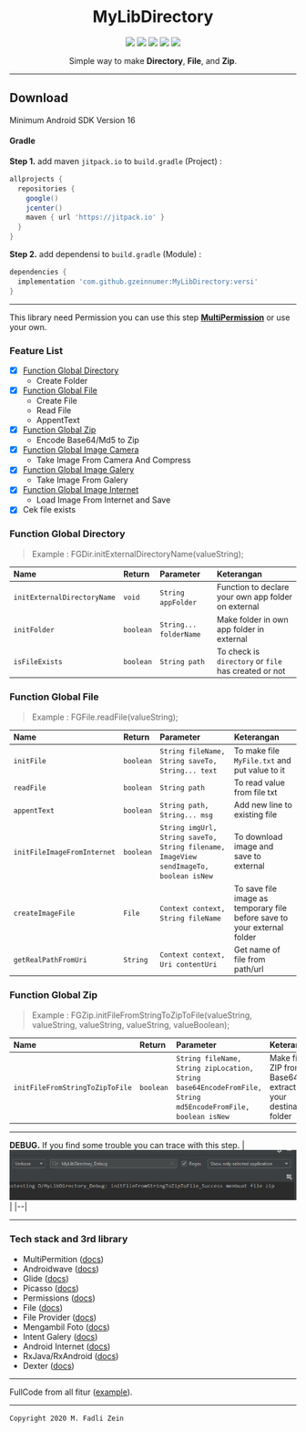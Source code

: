 <h1 align="center">
  MyLibDirectory
</h1>

<div align="center">
    <a><img src="https://img.shields.io/badge/Version-1.4.0-brightgreen.svg?style=flat"></a>
    <a><img src="https://img.shields.io/badge/ID-gzeinnumer-blue.svg?style=flat"></a>
    <a><img src="https://img.shields.io/badge/Java-Suport-green?logo=java&style=flat"></a>
    <a><img src="https://img.shields.io/badge/Koltin-Suport-green?logo=kotlin&style=flat"></a>
    <a href="https://github.com/gzeinnumer"><img src="https://img.shields.io/github/followers/gzeinnumer?label=follow&style=social"></a>
    <br>
    <p>Simple way to make <b>Directory</b>, <b>File</b>, and <b>Zip</b>.</p>
</div>

---

## Download

Minimum Android SDK Version 16

#### Gradle
**Step 1.** add maven `jitpack.io` to `build.gradle` (Project) :

```gradle
allprojects {
  repositories {
    google()
    jcenter()
    maven { url 'https://jitpack.io' }
  }
}
```

**Step 2.** add dependensi to `build.gradle` (Module) :

```gradle
dependencies {
  implementation 'com.github.gzeinnumer:MyLibDirectory:versi'
}
```

---

This library need Permission you can use this step [**MultiPermission**](https://github.com/gzeinnumer/MultiPermition) or use your own.

### Feature List
- [x] [Function Global Directory](https://github.com/gzeinnumer/MyLibDirectory/blob/dev-1/README_1.md)
  - Create Folder
- [x] [Function Global File](https://github.com/gzeinnumer/MyLibDirectory/blob/dev-1/README_2.md)
  - Create File
  - Read File
  - AppentText
- [x] [Function Global Zip](https://github.com/gzeinnumer/MyLibDirectory/blob/dev-1/README_3.md)
  - Encode Base64/Md5 to Zip
- [x] [Function Global Image Camera](https://github.com/gzeinnumer/MyLibDirectory/blob/dev-1/README_4.md)
  - Take Image From Camera And Compress
- [x] [Function Global Image Galery](https://github.com/gzeinnumer/MyLibDirectory/blob/dev-1/README_5.md)
  - Take Image From Galery
- [x] [Function Global Image Internet](https://github.com/gzeinnumer/MyLibDirectory/blob/dev-1/README_6.md)
  - Load Image From Internet and Save
- [x] Cek file exists

### Function Global Directory
> Example : FGDir.initExternalDirectoryName(valueString);

| Name                        | Return    | Parameter              | Keterangan                                           |
|:----------------------------|:----------|:-----------------------|:-----------------------------------------------------|
| `initExternalDirectoryName` | `void`    | `String appFolder`     | Function to declare your own app folder on external  |
| `initFolder`                | `boolean` | `String... folderName` | Make folder in own app folder in external            |
| `isFileExists`              | `boolean` | `String path`          | To check is `directory` or `file` has created or not |

### Function Global File
> Example : FGFile.readFile(valueString);

| Name                        | Return    | Parameter                                                                             | Keterangan                                                               |
|:----------------------------|:----------|:--------------------------------------------------------------------------------------|:-------------------------------------------------------------------------|
| `initFile`                  | `boolean` | `String fileName, String saveTo, String... text`                                      | To make file `MyFile.txt` and put value to it                            |
| `readFile`                  | `boolean` | `String path`                                                                         | To read value from file txt                                              |
| `appentText`                | `boolean` | `String path, String... msg`                                                          | Add new line to existing file                                            |
| `initFileImageFromInternet` | `boolean` | `String imgUrl, String saveTo, String filename, ImageView sendImageTo, boolean isNew` | To download image and save to external                                   |
| `createImageFile`           | `File`    | `Context context, String fileName`                                                    | To save file image as temporary file before save to your external folder |
| `getRealPathFromUri`        | `String`  | `Context context, Uri contentUri`                                                     | Get name of file from path/url                                           |

### Function Global Zip
> Example : FGZip.initFileFromStringToZipToFile(valueString, valueString, valueString, valueString, valueBoolean);

| Name                            | Return    | Parameter                                                                                                   | Keterangan                                                          |
|:--------------------------------|:----------|:------------------------------------------------------------------------------------------------------------|:--------------------------------------------------------------------|
| `initFileFromStringToZipToFile` | `boolean` | `String fileName, String zipLocation, String base64EncodeFromFile, String md5EncodeFromFile, boolean isNew` | Make file ZIP from Base64 and extract it to your destination folder |

---

**DEBUG.** If you find some trouble you can trace with this step.
|![](https://github.com/gzeinnumer/MyLibDirectory/blob/master/assets/debug.jpg)|
|--|

---

### Tech stack and 3rd library
- MultiPermition ([docs](https://github.com/gzeinnumer/MultiPermition))
- Androidwave ([docs](https://androidwave.com/))
- Glide ([docs](https://github.com/bumptech/glide))
- Picasso ([docs](https://github.com/square/picasso))
- Permissions ([docs](https://developer.android.com/guide/topics/permissions/overview))
- File ([docs](https://developer.android.com/reference/java/io/File))
- File Provider ([docs](https://developer.android.com/training/secure-file-sharing/setup-sharing?hl=id))
- Mengambil Foto ([docs](https://developer.android.com/training/camera/photobasics?hl=id))
- Intent Galery ([docs](https://developer.android.com/guide/components/intents-common?hl=id))
- Android Internet ([docs](https://developer.android.com/training/basics/network-ops/connecting))
- RxJava/RxAndroid ([docs](https://github.com/ReactiveX/RxJava))
- Dexter ([docs](https://github.com/Karumi/Dexter))

---

FullCode from all fitur ([example](https://github.com/gzeinnumer/MyLibDirectoryExample)).

---

```
Copyright 2020 M. Fadli Zein
```
